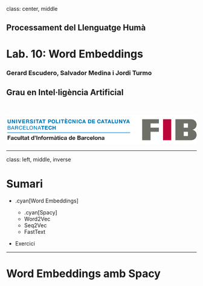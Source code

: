 class: center, middle

## Processament del Llenguatge Humà

# Lab. 10: Word Embeddings

### Gerard Escudero, Salvador Medina i Jordi Turmo

## Grau en Intel·ligència Artificial

<br>

![:scale 75%](../fib.png)

---
class: left, middle, inverse

# Sumari

- .cyan[Word Embeddings]

  - .cyan[Spacy]
  - Word2Vec
  - Seq2Vec
  - FastText

- Exercici

---

# Word Embeddings amb Spacy

